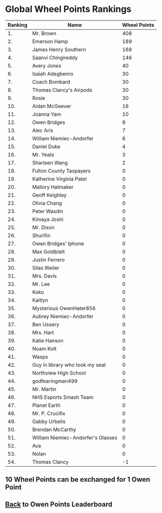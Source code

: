 # Global Wheel Points Rankings

|Ranking|Name|Wheel Points|
| ----------- | ----------- | ----------- |
|1.|Mr. Brown|408|
|2.|Emerson Hamp|189|
|3.|James Henry Southern|168|
|4.|Saanvi Chingireddy|146|
|5.|Avery Jones|40|
|6.|Isaiah Adegbenro|30|
|7.|Coach Bombard|30|
|8.|Thomas Clancy's Airpods|30|
|9.|Rosie|30|
|10.|Aidan McGeever|16|
|11.|Joanna Yam|10|
|12.|Owen Bridges|9|
|13.|Alec Aris|7|
|14.|William Niemiec-Andorfer|6|
|15.|Daniel Duke|4|
|16.|Mr. Yeats|3|
|17.|Sharleen Wang|2|
|18.|Fulton County Taxpayers|0|
|19.|Katherine Virginia Patel|0|
|20.|Mallory Hatmaker|0|
|21.|Geoff Keighley|0|
|22.|Olivia Chang|0|
|23.|Peter Wasdin|0|
|24.|Kimaya Joshi|0|
|25.|Mr. Dixon|0|
|26.|Shurifin|0|
|27.|Owen Bridges' Iphone|0|
|28.|Max Goldblatt|0|
|29.|Justin Ferrero|0|
|30.|Silas Weiler|0|
|31.|Mrs. Davis|0|
|32.|Mr. Lee|0|
|33.|Koko|0|
|34.|Kaitlyn|0|
|35.|Mysterious OwenHater856|0|
|36.|Aubrey Niemiec-Andorfer|0|
|37.|Ben Ussery|0|
|38.|Mrs. Hart|0|
|39.|Katie Hanson|0|
|40.|Noam Kolt|0|
|41.|Wasps|0|
|42.|Guy in library who took my seat|0|
|43.|Northview High School|0|
|44.|godfearingman499|0|
|45.|Mr. Martin|0|
|46.|NHS Esports Smash Team|0|
|47.|Planet Earth|0|
|48.|Mr. P. Crucifix|0|
|49.|Gabby Urbelis|0|
|50.|Brendan McCarthy|0|
|51.|William Niemiec-Andorfer's Glasses|0|
|52.|Ava|0|
|53.|Nolan|0|
|54.|Thomas Clancy|-1|

## 10 Wheel Points can be exchanged for 1 Owen Point

## [Back](../) to Owen Points Leaderboard